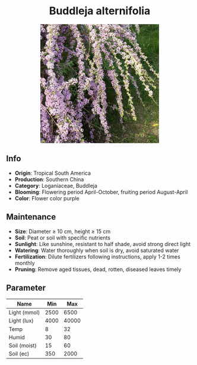 <h1 align='center'>Buddleja alternifolia</h1>
<p align="center">
    <img 
        align='center'
        width='320'
        src="../images/buddleja alternifolia.png" 
        alt='Buddleja alternifolia' />
</p>

## Info

 - **Origin**: Tropical South America
 - **Production**: Southern China
 - **Category**: Loganiaceae, Buddleja
 - **Blooming**: Flowering period April-October, fruiting period August-April
 - **Color**: Flower color purple

## Maintenance

 - **Size**: Diameter ≥ 10 cm, height ≥ 15 cm
 - **Soil**: Peat or soil with specific nutrients
 - **Sunlight**: Like sunshine, resistant to half shade, avoid strong direct light
 - **Watering**: Water thoroughly when soil is dry, avoid saturated water
 - **Fertilization**: Dilute fertilizers following instructions, apply 1-2 times monthly
 - **Pruning**: Remove aged tissues, dead, rotten, diseased leaves timely

## Parameter

| Name         | Min  | Max   |
|--------------|------|-------|
| Light (mmol) | 2500 | 6500  |
| Light (lux)  | 4000 | 40000 |
| Temp         | 8    | 32    |
| Humid        | 30   | 80    |
| Soil (moist) | 15   | 60    |
| Soil (ec)    | 350  | 2000  |
